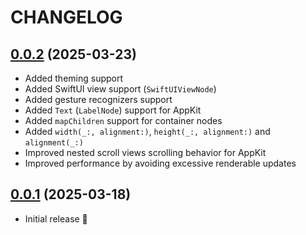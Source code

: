# CHANGELOG

## [0.0.2](https://github.com/honghaoz/ComposeUI/releases/tag/0.0.2) (2025-03-23)

- Added theming support
- Added SwiftUI view support (`SwiftUIViewNode`)
- Added gesture recognizers support
- Added `Text` (`LabelNode`) support for AppKit
- Added `mapChildren` support for container nodes
- Added `width(_:, alignment:)`, `height(_:, alignment:)` and `alignment(_:)`
- Improved nested scroll views scrolling behavior for AppKit
- Improved performance by avoiding excessive renderable updates

## [0.0.1](https://github.com/honghaoz/ComposeUI/releases/tag/0.0.1) (2025-03-18)

- Initial release 🎉
